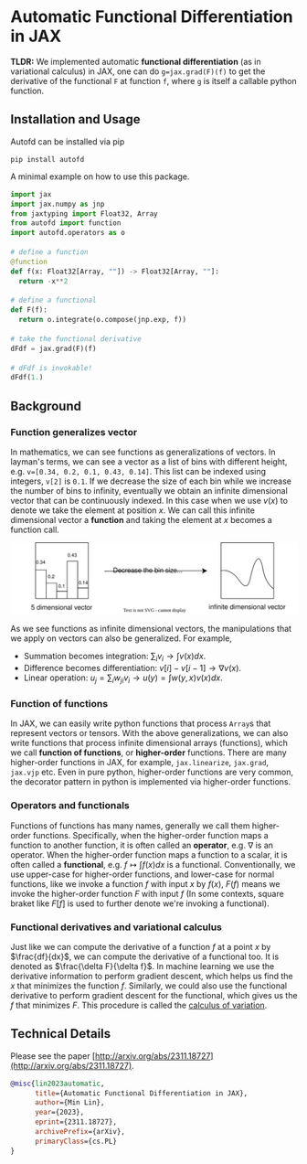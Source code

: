 # Automatic Functional Differentiation in JAX

**TLDR:** We implemented automatic **functional differentiation** (as in variational calculus) in JAX, one can do `g=jax.grad(F)(f)` to get the derivative of the functional `F` at function `f`, where `g` is itself a callable python function.

## Installation and Usage

Autofd can be installed via pip

``` shell
pip install autofd
```

A minimal example on how to use this package.

``` python
import jax
import jax.numpy as jnp
from jaxtyping import Float32, Array
from autofd import function
import autofd.operators as o

# define a function
@function
def f(x: Float32[Array, ""]) -> Float32[Array, ""]:
  return -x**2

# define a functional
def F(f):
  return o.integrate(o.compose(jnp.exp, f))

# take the functional derivative
dFdf = jax.grad(F)(f)

# dFdf is invokable!
dFdf(1.)
```

## Background

### Function generalizes vector

In mathematics, we can see functions as generalizations of vectors. In layman's terms, we can see a vector as a list of bins with different height, e.g. `v=[0.34, 0.2, 0.1, 0.43, 0.14]`. This list can be indexed using integers, `v[2]` is `0.1`. If we decrease the size of each bin while we increase the number of bins to infinity, eventually we obtain an infinite dimensional vector that can be continuously indexed. In this case when we use $v(x)$ to denote we take the element at position $x$. We can call this infinite dimensional vector a **function** and taking the element at $x$ becomes a function call.

![](./vector_to_function.svg)

As we see functions as infinite dimensional vectors, the manipulations that we apply on vectors can also be generalized. For example, 

- Summation becomes integration: $\sum_i v_i \rightarrow \int v(x) dx$.
- Difference becomes differentiation: $v[i]-v[i-1] \rightarrow \nabla v(x)$.
- Linear operation: $u_j=\sum_{i}w_{ji}v_i \rightarrow u(y)=\int w(y,x)v(x)dx$.

### Function of functions

In JAX, we can easily write python functions that process `Array`s that represent vectors or tensors. With the above generalizations, we can also write functions that process infinite dimensional arrays (functions), which we call **function of functions**, or **higher-order** functions. There are many higher-order functions in JAX, for example, `jax.linearize`, `jax.grad`, `jax.vjp` etc. Even in pure python, higher-order functions are very common, the decorator pattern in python is implemented via higher-order functions.

### Operators and functionals

Functions of functions has many names, generally we call them higher-order functions. Specifically, when the higher-order function maps a function to another function, it is often called an **operator**, e.g. $\nabla$ is an operator. When the higher-order function maps a function to a scalar, it is often called a **functional**, e.g. $f\mapsto \int f(x) dx$ is a functional. Conventionally, we use upper-case for higher-order functions, and lower-case for normal functions, like we invoke a function $f$ with input $x$ by $f(x)$, $F(f)$ means we invoke the higher-order function $F$ with input $f$ (In some contexts, square braket like $F[f]$ is used to further denote we're invoking a functional).

### Functional derivatives and variational calculus

Just like we can compute the derivative of a function $f$ at a point $x$ by $\frac{df}{dx}$, we can compute the derivative of a functional too. It is denoted as $\frac{\delta F}{\delta f}$. In machine learning we use the derivative information to perform gradient descent, which helps us find the $x$ that minimizes the function $f$. Similarly, we could also use the functional derivative to perform gradient descent for the functional, which gives us the $f$ that minimizes $F$. This procedure is called the [calculus of variation](https://en.wikipedia.org/wiki/Calculus_of_variations).

## Technical Details

Please see the paper [http://arxiv.org/abs/2311.18727](http://arxiv.org/abs/2311.18727).

``` bibtex
@misc{lin2023automatic,
      title={Automatic Functional Differentiation in JAX},
      author={Min Lin},
      year={2023},
      eprint={2311.18727},
      archivePrefix={arXiv},
      primaryClass={cs.PL}
}
```
